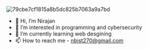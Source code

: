 ![79cbe7cf1815a8b5dc825b7063a9a7bd](https://user-images.githubusercontent.com/38756870/198891702-729097b4-344f-4c71-bfea-d11034df1e9e.gif)

- 👋 Hi, I’m Nirajan
- 👀 I’m interested in programming and cybersecurity
- 🌱 I’m currently learning web desgining
- 📫 How to reach me - nbist270@gmail.com

<!---
nbist24k/nbist24k is a ✨ special ✨ repository because its `README.md` (this file) appears on your GitHub profile.
You can click the Preview link to take a look at your changes.
--->
